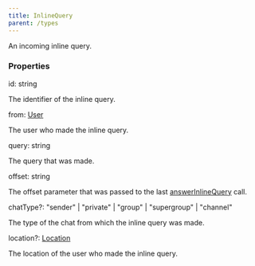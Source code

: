 ```yaml
---
title: InlineQuery
parent: /types
---
```


An incoming inline query.

### Properties

<div class="flex flex-col gap-3"><div><div class="flex gap-2"><div class="font-mono p" id="p_id" data-anchor><span class="font-bold">id</span><span class="opacity-50">:</span> <span>string</span></div></div><div class="pl-3"><div class="no-margin">

The identifier of the inline query.

</div></div></div><div><div class="flex gap-2"><div class="font-mono p" id="p_from" data-anchor><span class="font-bold">from</span><span class="opacity-50">:</span> <a href="/gh/types/user"  >User</a></div></div><div class="pl-3"><div class="no-margin">

The user who made the inline query.

</div></div></div><div><div class="flex gap-2"><div class="font-mono p" id="p_query" data-anchor><span class="font-bold">query</span><span class="opacity-50">:</span> <span>string</span></div></div><div class="pl-3"><div class="no-margin">

The query that was made.

</div></div></div><div><div class="flex gap-2"><div class="font-mono p" id="p_offset" data-anchor><span class="font-bold">offset</span><span class="opacity-50">:</span> <span>string</span></div></div><div class="pl-3"><div class="no-margin">

The offset parameter that was passed to the last [answerInlineQuery](/methods/answerInlineQuery) call.

</div></div></div><div><div class="flex gap-2"><div class="font-mono p" id="p_chatType" data-anchor><span class="font-bold">chatType</span><span class="opacity-50"><span title="Optional" class="cursor-help">?</span>:</span> <span>&quot;sender&quot;</span> <span class="opacity-50">|</span> <span>&quot;private&quot;</span> <span class="opacity-50">|</span> <span>&quot;group&quot;</span> <span class="opacity-50">|</span> <span>&quot;supergroup&quot;</span> <span class="opacity-50">|</span> <span>&quot;channel&quot;</span></div></div><div class="pl-3"><div class="no-margin">

The type of the chat from which the inline query was made.

</div></div></div><div><div class="flex gap-2"><div class="font-mono p" id="p_location" data-anchor><span class="font-bold">location</span><span class="opacity-50"><span title="Optional" class="cursor-help">?</span>:</span> <a href="/gh/types/location"  >Location</a></div></div><div class="pl-3"><div class="no-margin">

The location of the user who made the inline query.

</div></div></div></div>

